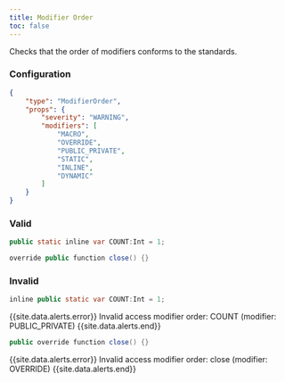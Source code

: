```yaml
---
title: Modifier Order
toc: false
---
```


Checks that the order of modifiers conforms to the standards.

### Configuration

```json
{
    "type": "ModifierOrder",
    "props": {
        "severity": "WARNING",
        "modifiers": [
            "MACRO",
            "OVERRIDE",
            "PUBLIC_PRIVATE",
            "STATIC",
            "INLINE",
            "DYNAMIC"
        ]
    }
}
```

### Valid

```java
public static inline var COUNT:Int = 1;
```

```java
override public function close() {}
```

### Invalid

```java
inline public static var COUNT:Int = 1;
```

{{site.data.alerts.error}} Invalid access modifier order: COUNT (modifier: PUBLIC_PRIVATE) {{site.data.alerts.end}}

```java
public override function close() {}
```

{{site.data.alerts.error}} Invalid access modifier order: close (modifier: OVERRIDE) {{site.data.alerts.end}}